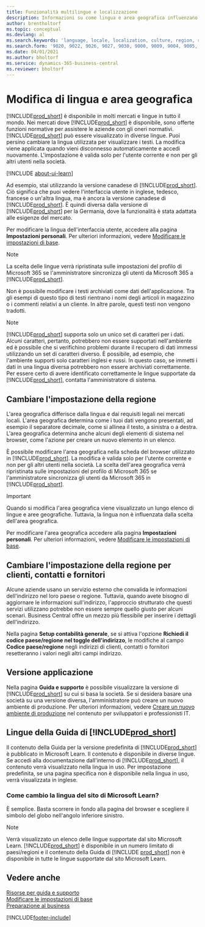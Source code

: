 ```yaml
---
title: Funzionalità multilingue e localizzazione
description: Informazioni su come lingua e area geografica influenzano l'esperienza utente in Business Central. Modifica la lingua dell'interfaccia utente in Impostazioni personali.
author: brentholtorf
ms.topic: conceptual
ms.devlang: al
ms.search.keywords: 'language, locale, localization, culture, region, regional settings'
ms.search.form: '9020, 9022, 9026, 9027, 9030, 9000, 9009, 9004, 9005, 9024, 9006, 9007, 9010, 9016, 9017'
ms.date: 04/01/2021
ms.author: bholtorf
ms.service: dynamics-365-business-central
ms.reviewer: bholtorf
---
```

# <a name="changing-language-and-region"></a>Modifica di lingua e area geografica

[!INCLUDE[prod_short](includes/prod_short.md)] è disponibile in molti mercati e lingue in tutto il mondo. Nei mercati dove [!INCLUDE[prod_short](includes/prod_short.md)] è disponibile, sono offerte funzioni normative per assistere le aziende con gli oneri normativi. [!INCLUDE[prod_short](includes/prod_short.md)] può essere visualizzato in diverse lingue. Puoi persino cambiare la lingua utilizzata per visualizzare i testi. La modifica viene applicata quando vieni disconnesso automaticamente e accedi nuovamente. L'impostazione è valida solo per l'utente corrente e non per gli altri utenti nella società.  

[!INCLUDE [about-ui-learn](includes/about-ui-learn.md)]

Ad esempio, stai utilizzando la versione canadese di [!INCLUDE[prod_short](includes/prod_short.md)]. Ciò significa che puoi vedere l'interfaccia utente in inglese, tedesco, francese o un'altra lingua, ma è ancora la versione canadese di [!INCLUDE[prod_short](includes/prod_short.md)]. È quindi diversa dalla versione di [!INCLUDE[prod_short](includes/prod_short.md)] per la Germania, dove la funzionalità è stata adattata alle esigenze del mercato.  

Per modificare la lingua dell'interfaccia utente, accedere alla pagina **Impostazioni personali**. Per ulteriori informazioni, vedere [Modificare le impostazioni di base](ui-change-basic-settings.md#language). 

> [!NOTE]  
> La scelta delle lingue verrà ripristinata sulle impostazioni del profilo di Microsoft 365 se l'amministratore sincronizza gli utenti da Microsoft 365 a [!INCLUDE[prod_short](includes/prod_short.md)].

Non è possibile modificare i testi archiviati come dati dell'applicazione. Tra gli esempi di questo tipo di testi rientrano i nomi degli articoli in magazzino o i commenti relativi a un cliente. In altre parole, questi testi non vengono tradotti.  

> [!NOTE]  
> [!INCLUDE[prod_short](includes/prod_short.md)] supporta solo un unico set di caratteri per i dati. Alcuni caratteri, pertanto, potrebbero non essere supportati nell'ambiente ed è possibile che si verifichino problemi durante il recupero di dati immessi utilizzando un set di caratteri diverso. È possibile, ad esempio, che l'ambiente supporti solo caratteri inglesi e russi. In questo caso, se immetti i dati in una lingua diversa potrebbero non essere archiviati correttamente. Per essere certo di avere identificato correttamente le lingue supportate da [!INCLUDE[prod_short](includes/prod_short.md)], contatta l'amministratore di sistema.  

## <a name="changing-your-region-setting"></a>Cambiare l'impostazione della regione

L'area geografica differisce dalla lingua e dai requisiti legali nei mercati locali. L'area geografica determina come i tuoi dati vengono presentati, ad esempio il separatore decimale, come si allinea il testo, a sinistra o a destra. L'area geografica determina anche alcuni degli elementi di sistema nel browser, come l'azione per creare un nuovo elemento in un elenco.  

È possibile modificare l'area geografica nella scheda del browser utilizzato in [!INCLUDE[prod_short](includes/prod_short.md)]. La modifica è valida solo per l'utente corrente e non per gli altri utenti nella società.  La scelta dell'area geografica verrà ripristinata sulle impostazioni del profilo di Microsoft 365 se l'amministratore sincronizza gli utenti da Microsoft 365 in [!INCLUDE[prod_short](includes/prod_short.md)].

> [!IMPORTANT]  
> Quando si modifica l'area geografica viene visualizzato un lungo elenco di lingue e aree geografiche. Tuttavia, la lingua non è influenzata dalla scelta dell'area geografica.  

Per modificare l'area geografica accedere alla pagina **Impostazioni personali**. Per ulteriori informazioni, vedere [Modificare le impostazioni di base](ui-change-basic-settings.md).  

## <a name="changing-the-region-setting-for-customers-contacts-and-vendors"></a>Cambiare l'impostazione della regione per clienti, contatti e fornitori

Alcune aziende usano un servizio esterno che convalida le informazioni dell'indirizzo nel loro paese o regione. Tuttavia, quando avete bisogno di aggiornare le informazioni sull'indirizzo, l'approccio strutturato che questi servizi utilizzano potrebbe non essere sempre quello giusto per alcuni scenari. Business Central offre un mezzo più flessibile per inserire i dettagli dell'indirizzo.

Nella pagina **Setup contabilità generale**, se si attiva l'opzione **Richiedi il codice paese/regione nel toggle dell'indirizzo**, le modifiche al campo **Codice paese/regione** negli indirizzi di clienti, contatti o fornitori resetteranno i valori negli altri campi indirizzo.

## <a name="application-version"></a>Versione applicazione

Nella pagina **Guida e supporto** è possibile visualizzare la versione di [!INCLUDE[prod_short](includes/prod_short.md)] su cui si basa la società. Se si desidera basare una società su una versione diversa, l'amministratore può creare un nuovo ambiente di produzione. Per ulteriori informazioni, vedere [Creare un nuovo ambiente di produzione](/dynamics365/business-central/dev-itpro/administration/tenant-admin-center-environments#create-a-new-production-environment) nel contenuto per sviluppatori e professionisti IT.  

## <a name="languages-of-the--help"></a>Lingue della Guida di [!INCLUDE[prod_short](includes/prod_short.md)]

Il contenuto della Guida per la versione predefinita di [!INCLUDE[prod_short](includes/prod_short.md)] è pubblicato in Microsoft Learn. Il contenuto è disponibile in diverse lingue. Se accedi alla documentazione dall'interno di [!INCLUDE[prod_short](includes/prod_short.md)], il contenuto verrà visualizzato nella lingua in uso. Per impostazione predefinita, se una pagina specifica non è disponibile nella lingua in uso, verrà visualizzata in inglese.

### <a name="how-do-i-change-the-language-of-the-microsoft-learn-site"></a>Come cambio la lingua del sito di Microsoft Learn?

È semplice. Basta scorrere in fondo alla pagina del browser e scegliere il simbolo del globo nell'angolo inferiore sinistro.

> [!NOTE]  
> Verrà visualizzato un elenco delle lingue supportate dal sito Microsoft Learn. [!INCLUDE[prod_short](includes/prod_short.md)] è disponibile in un numero limitato di paesi/regioni e il contenuto della Guida di [!INCLUDE [prod_short](includes/prod_short.md)] non è disponibile in tutte le lingue supportate dal sito Microsoft Learn.

## <a name="see-also"></a>Vedere anche

[Risorse per guida e supporto](product-help-and-support.md)  
[Modificare le impostazioni di base](ui-change-basic-settings.md)  
[Preparazione al business](ui-get-ready-business.md)  


[!INCLUDE[footer-include](includes/footer-banner.md)]
